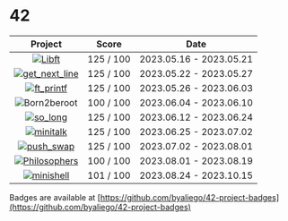 # 42

| Project | Score | Date |
| :---: | :---: | :---: |
| [![Libft](https://github.com/K4-R4/42-project-badges/blob/main/badges/libftm.png)](https://github.com/K4-R4/libft) | 125 / 100 | 2023.05.16 - 2023.05.21 |
| [![get_next_line](https://github.com/K4-R4/42-project-badges/blob/main/badges/get_next_linem.png)](https://github.com/K4-R4/get-next-line) | 125 / 100 | 2023.05.22 - 2023.05.27 |
| [![ft_printf](https://github.com/K4-R4/42-project-badges/blob/main/badges/ft_printfm.png)](https://github.com/K4-R4/ft-printf) | 125 / 100 | 2023.05.26 - 2023.06.03 |
| ![Born2beroot](https://github.com/K4-R4/42-project-badges/blob/main/badges/born2beroote.png) | 100 / 100 | 2023.06.04 - 2023.06.10 |
| [![so_long](https://github.com/K4-R4/42-project-badges/blob/main/badges/so_longm.png)](https://github.com/K4-R4/so-long) | 125 / 100 | 2023.06.12 - 2023.06.24 |
| [![minitalk](https://github.com/K4-R4/42-project-badges/blob/main/badges/minitalkm.png)](https://github.com/K4-R4/minitalk) | 125 / 100 | 2023.06.25 - 2023.07.02 |
| [![push_swap](https://github.com/K4-R4/42-project-badges/blob/main/badges/push_swapm.png)](https://github.com/K4-R4/push-swap) | 125 / 100 | 2023.07.02 - 2023.08.01 |
| [![Philosophers](https://github.com/K4-R4/42-project-badges/blob/main/badges/philosopherse.png)](https://github.com/K4-R4/philosophers) | 100 / 100 | 2023.08.01 - 2023.08.19 |
| [![minishell](https://github.com/K4-R4/42-project-badges/blob/main/badges/minishelle.png)](https://github.com/K4-R4/minishell) | 101 / 100 | 2023.08.24 - 2023.10.15 |

Badges are available at [https://github.com/byaliego/42-project-badges](https://github.com/byaliego/42-project-badges)
